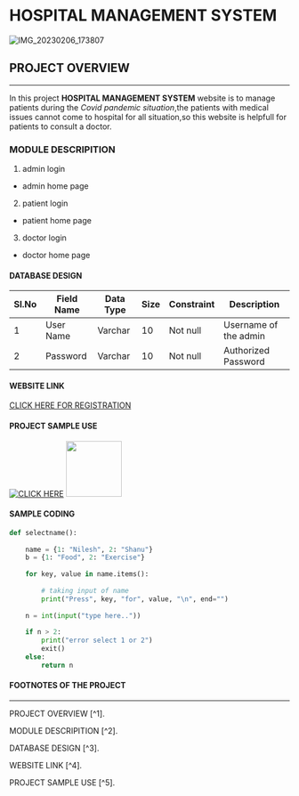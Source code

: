 # HOSPITAL MANAGEMENT SYSTEM
![IMG_20230206_173807](https://user-images.githubusercontent.com/124420874/216968480-0eaa8842-457d-4019-b77a-5699e0ef998a.JPG)
## PROJECT OVERVIEW 
***
In this project **HOSPITAL MANAGEMENT SYSTEM** website is to manage patients during the *Covid pandemic situation*,the patients with medical issues cannot come to hospital for all situation,so this website is helpfull for patients to consult a doctor.
### MODULE DESCRIPITION
1. admin login
* admin home page
2. patient login
* patient home page
3. doctor login
* doctor home page
#### DATABASE DESIGN
| Sl.No | Field Name | Data Type | Size | Constraint | Description |
|-------|------------|-----------|------|------------|-------------|
| 1     | User Name  | Varchar   | 10   | Not null   | Username of the admin|
| 2    | Password | Varchar | 10 | Not null| Authorized Password |
#### WEBSITE LINK
[CLICK HERE FOR REGISTRATION](https://docpulse.com/)
#### PROJECT SAMPLE USE
[![CLICK HERE](http://img.youtube.com/vi/ECwmWJNMrIU&ab_channel=AllenticsITSolutionsPvt.Ltd./0.jpg)](http://www.youtube.com/watch?v=ECwmWJNMrIU&ab_channel=AllenticsITSolutionsPvt.Ltd.)
<img src="(https://user-images.githubusercontent.com/124420874/217514498-acd10192-f290-4bc7-9fb4-5e17edd991cb.png)" width="100" height="100">
#### SAMPLE CODING
```python
def selectname():
  
    name = {1: "Nilesh", 2: "Shanu"}
    b = {1: "Food", 2: "Exercise"}
  
    for key, value in name.items():
  
        # taking input of name
        print("Press", key, "for", value, "\n", end="")
  
    n = int(input("type here.."))
  
    if n > 2:
        print("error select 1 or 2")
        exit()
    else:
        return n
  ```
#### FOOTNOTES OF THE PROJECT
---
PROJECT OVERVIEW [^1].

MODULE DESCRIPITION [^2].

DATABASE DESIGN [^3].

WEBSITE LINK [^4].

PROJECT SAMPLE USE [^5].

